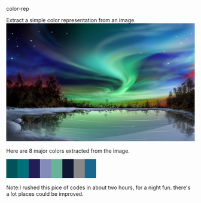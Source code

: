 color-rep

Extract a simple color representation from an image.
![alt clusters](https://github.com/blackball/color-rep/raw/master/light.jpg)

Here are 8 major colors extracted from the image.

![alt result](https://github.com/blackball/color-rep/raw/master/colors.jpg) 

Note:I rushed this pice of codes in about two hours, for a night fun. there's a lot places could be improved.